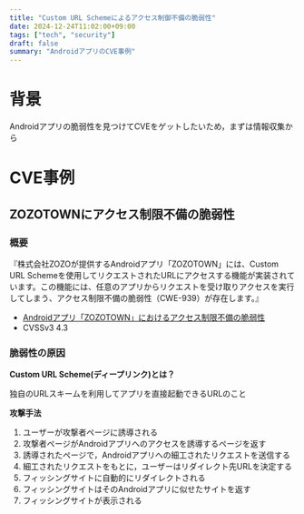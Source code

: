 ```yaml
---
title: "Custom URL Schemeによるアクセス制御不備の脆弱性"
date: 2024-12-24T11:02:00+09:00
tags: ["tech", "security"]
draft: false
summary: "AndroidアプリのCVE事例"
---
```


# 背景
Androidアプリの脆弱性を見つけてCVEをゲットしたいため，まずは情報収集から

# CVE事例
## ZOZOTOWNにアクセス制限不備の脆弱性
### 概要
『株式会社ZOZOが提供するAndroidアプリ「ZOZOTOWN」には、Custom URL Schemeを使用してリクエストされたURLにアクセスする機能が実装されています。この機能には、任意のアプリからリクエストを受け取りアクセスを実行してしまう、アクセス制限不備の脆弱性（CWE-939）が存在します。』

- [Androidアプリ「ZOZOTOWN」におけるアクセス制限不備の脆弱性](https://jvndb.jvn.jp/ja/contents/2024/JVNDB-2024-000065.html#:~:text=Android%E3%82%A2%E3%83%97%E3%83%AA%E3%80%8CZOZOTOWN%E3%80%8D%E3%81%AB%E3%81%8A%E3%81%91%E3%82%8B%E3%82%A2%E3%82%AF%E3%82%BB%E3%82%B9%E5%88%B6%E9%99%90%E4%B8%8D%E5%82%99%E3%81%AE%E8%84%86%E5%BC%B1%E6%80%A7&text=CVSS%20%E3%81%AB%E3%82%88%E3%82%8B%E6%B7%B1%E5%88%BB%E5%BA%A6%20(CVSS%20%E3%81%A8%E3%81%AF%3F)&text=%E9%81%A0%E9%9A%94%E3%81%AE%E7%AC%AC%E4%B8%89%E8%80%85,%E3%81%82%E3%81%86%E5%8F%AF%E8%83%BD%E6%80%A7%E3%81%8C%E3%81%82%E3%82%8A%E3%81%BE%E3%81%99%E3%80%82)
- CVSSv3 4.3

### 脆弱性の原因
**Custom URL Scheme(ディープリンク)とは？**
  
独自のURLスキームを利用してアプリを直接起動できるURLのこと

**攻撃手法**
1. ユーザーが攻撃者ページに誘導される
2. 攻撃者ページがAndroidアプリへのアクセスを誘導するページを返す
3. 誘導されたページで，Androidアプリへの細工されたリクエストを送信する
4. 細工されたリクエストをもとに，ユーザーはリダイレクト先URLを決定する
5. フィッシングサイトに自動的にリダイレクトされる
6. フィッシングサイトはそのAndroidアプリに似せたサイトを返す
7. フィッシングサイトが表示される
